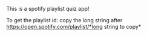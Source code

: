 This is a spotify playlist quiz app!

To get the playlist id:
copy the long string after https://open.spotify.com/playlist/*long string to copy*
